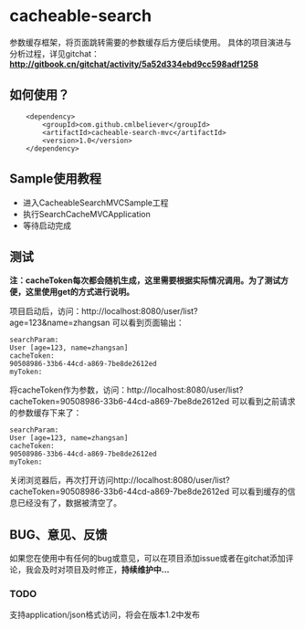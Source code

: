 # cacheable-search
参数缓存框架，将页面跳转需要的参数缓存后方便后续使用。
具体的项目演进与分析过程，详见gitchat：**http://gitbook.cn/gitchat/activity/5a52d334ebd9cc598adf1258**

## 如何使用？

``` stylus
	<dependency>
		<groupId>com.github.cmlbeliever</groupId>
		<artifactId>cacheable-search-mvc</artifactId>
		<version>1.0</version>
	</dependency>
```


## Sample使用教程 ##
- 进入CacheableSearchMVCSample工程
- 执行SearchCacheMVCApplication
- 等待启动完成

## 测试 ##

**注：cacheToken每次都会随机生成，这里需要根据实际情况调用。为了测试方便，这里使用get的方式进行说明。**

项目启动后，访问：http://localhost:8080/user/list?age=123&name=zhangsan 可以看到页面输出：

    searchParam:
	User [age=123, name=zhangsan]
	cacheToken:
	90508986-33b6-44cd-a869-7be8de2612ed
	myToken:

将cacheToken作为参数，访问：http://localhost:8080/user/list?cacheToken=90508986-33b6-44cd-a869-7be8de2612ed 可以看到之前请求的参数缓存下来了：

    searchParam:
	User [age=123, name=zhangsan]
	cacheToken:
	90508986-33b6-44cd-a869-7be8de2612ed
	myToken:

关闭浏览器后，再次打开访问http://localhost:8080/user/list?cacheToken=90508986-33b6-44cd-a869-7be8de2612ed 可以看到缓存的信息已经没有了，数据被清空了。

## BUG、意见、反馈 ##
如果您在使用中有任何的bug或意见，可以在项目添加issue或者在gitchat添加评论，我会及时对项目及时修正，**持续维护中...**

### TODO
支持application/json格式访问，将会在版本1.2中发布
